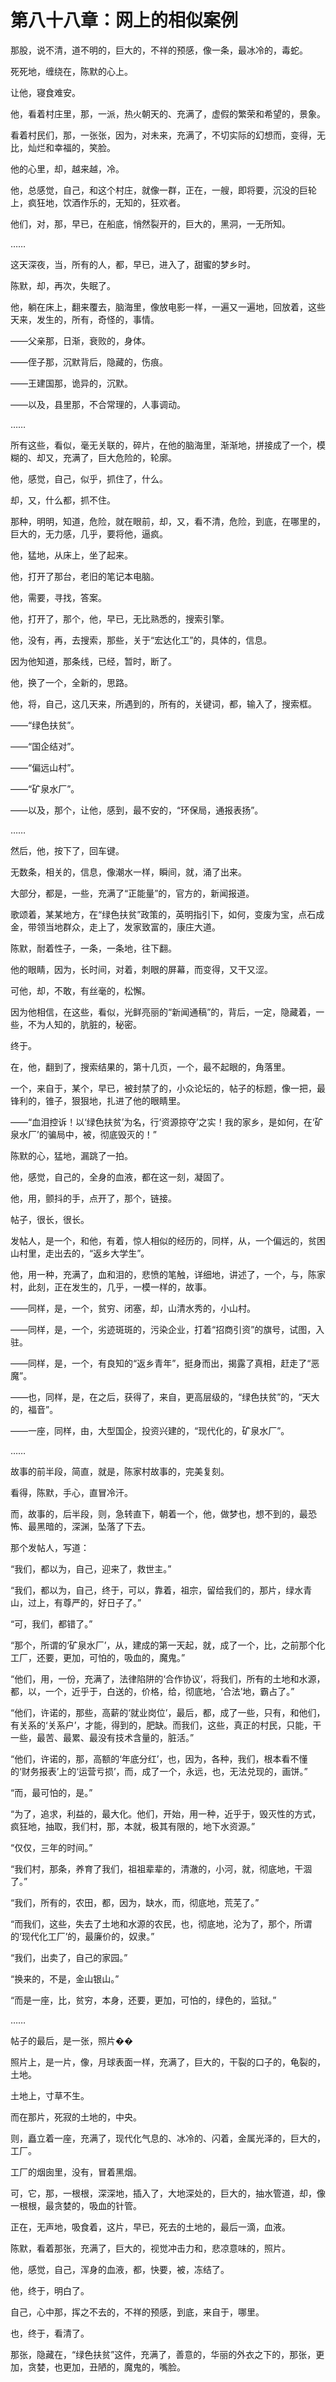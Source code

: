 # 第八十八章：网上的相似案例

那股，说不清，道不明的，巨大的，不祥的预感，像一条，最冰冷的，毒蛇。

死死地，缠绕在，陈默的心上。

让他，寝食难安。

他，看着村庄里，那，一派，热火朝天的、充满了，虚假的繁荣和希望的，景象。

看着村民们，那，一张张，因为，对未来，充满了，不切实际的幻想而，变得，无比，灿烂和幸福的，笑脸。

他的心里，却，越来越，冷。

他，总感觉，自己，和这个村庄，就像一群，正在，一艘，即将要，沉没的巨轮上，疯狂地，饮酒作乐的，无知的，狂欢者。

他们，对，那，早已，在船底，悄然裂开的，巨大的，黑洞，一无所知。

……

这天深夜，当，所有的人，都，早已，进入了，甜蜜的梦乡时。

陈默，却，再次，失眠了。

他，躺在床上，翻来覆去，脑海里，像放电影一样，一遍又一遍地，回放着，这些天来，发生的，所有，奇怪的，事情。

——父亲那，日渐，衰败的，身体。

——侄子那，沉默背后，隐藏的，伤痕。

——王建国那，诡异的，沉默。

——以及，县里那，不合常理的，人事调动。

……

所有这些，看似，毫无关联的，碎片，在他的脑海里，渐渐地，拼接成了一个，模糊的、却又，充满了，巨大危险的，轮廓。

他，感觉，自己，似乎，抓住了，什么。

却，又，什么都，抓不住。

那种，明明，知道，危险，就在眼前，却，又，看不清，危险，到底，在哪里的，巨大的，无力感，几乎，要将他，逼疯。

他，猛地，从床上，坐了起来。

他，打开了那台，老旧的笔记本电脑。

他，需要，寻找，答案。

他，打开了，那个，他，早已，无比熟悉的，搜索引擎。

他，没有，再，去搜索，那些，关于“宏达化工”的，具体的，信息。

因为他知道，那条线，已经，暂时，断了。

他，换了一个，全新的，思路。

他，将，自己，这几天来，所遇到的，所有的，关键词，都，输入了，搜索框。

——“绿色扶贫”。

——“国企结对”。

——“偏远山村”。

——“矿泉水厂”。

——以及，那个，让他，感到，最不安的，“环保局，通报表扬”。

……

然后，他，按下了，回车键。

无数条，相关的，信息，像潮水一样，瞬间，就，涌了出来。

大部分，都是，一些，充满了“正能量”的，官方的，新闻报道。

歌颂着，某某地方，在“绿色扶贫”政策的，英明指引下，如何，变废为宝，点石成金，带领当地群众，走上了，发家致富的，康庄大道。

陈默，耐着性子，一条，一条地，往下翻。

他的眼睛，因为，长时间，对着，刺眼的屏幕，而变得，又干又涩。

可他，却，不敢，有丝毫的，松懈。

因为他相信，在这些，看似，光鲜亮丽的“新闻通稿”的，背后，一定，隐藏着，一些，不为人知的，肮脏的，秘密。

终于。

在，他，翻到了，搜索结果的，第十几页，一个，最不起眼的，角落里。

一个，来自于，某个，早已，被封禁了的，小众论坛的，帖子的标题，像一把，最锋利的，锥子，狠狠地，扎进了他的眼睛里。

——“血泪控诉！以‘绿色扶贫’为名，行‘资源掠夺’之实！我的家乡，是如何，在‘矿泉水厂’的骗局中，被，彻底毁灭的！”

陈默的心，猛地，漏跳了一拍。

他，感觉，自己的，全身的血液，都在这一刻，凝固了。

他，用，颤抖的手，点开了，那个，链接。

帖子，很长，很长。

发帖人，是一个，和他，有着，惊人相似的经历的，同样，从，一个偏远的，贫困山村里，走出去的，“返乡大学生”。

他，用一种，充满了，血和泪的，悲愤的笔触，详细地，讲述了，一个，与，陈家村，此刻，正在发生的，几乎，一模一样的，故事。

——同样，是，一个，贫穷、闭塞，却，山清水秀的，小山村。

——同样，是，一个，劣迹斑斑的，污染企业，打着“招商引资”的旗号，试图，入驻。

——同样，是，一个，有良知的“返乡青年”，挺身而出，揭露了真相，赶走了“恶魔”。

——也，同样，是，在之后，获得了，来自，更高层级的，“绿色扶贫”的，“天大的，福音”。

——一座，同样，由，大型国企，投资兴建的，“现代化的，矿泉水厂”。

……

故事的前半段，简直，就是，陈家村故事的，完美复刻。

看得，陈默，手心，直冒冷汗。

而，故事的，后半段，则，急转直下，朝着一个，他，做梦也，想不到的，最恐怖、最黑暗的，深渊，坠落了下去。

那个发帖人，写道：

“我们，都以为，自己，迎来了，救世主。”

“我们，都以为，自己，终于，可以，靠着，祖宗，留给我们的，那片，绿水青山，过上，有尊严的，好日子了。”

“可，我们，都错了。”

“那个，所谓的‘矿泉水厂’，从，建成的第一天起，就，成了一个，比，之前那个化工厂，还要，更加，可怕的，吸血的，魔鬼。”

“他们，用，一份，充满了，法律陷阱的‘合作协议’，将我们，所有的土地和水源，都，以，一个，近乎于，白送的，价格，给，彻底地，‘合法’地，霸占了。”

“他们，许诺的，那些，高薪的‘就业岗位’，最后，都，成了一些，只有，和他们，有关系的‘关系户’，才能，得到的，肥缺。而我们，这些，真正的村民，只能，干一些，最苦、最累、最没有技术含量的，脏活。”

“他们，许诺的，那，高额的‘年底分红’，也，因为，各种，我们，根本看不懂的‘财务报表’上的‘运营亏损’，而，成了一个，永远，也，无法兑现的，画饼。”

“而，最可怕的，是。”

“为了，追求，利益的，最大化。他们，开始，用一种，近乎于，毁灭性的方式，疯狂地，抽取，我们村，那，本就，极其有限的，地下水资源。”

“仅仅，三年的时间。”

“我们村，那条，养育了我们，祖祖辈辈的，清澈的，小河，就，彻底地，干涸了。”

“我们，所有的，农田，都，因为，缺水，而，彻底地，荒芜了。”

“而我们，这些，失去了土地和水源的农民，也，彻底地，沦为了，那个，所谓的‘现代化工厂’的，最廉价的，奴隶。”

“我们，出卖了，自己的家园。”

“换来的，不是，金山银山。”

“而是一座，比，贫穷，本身，还要，更加，可怕的，绿色的，监狱。”

……

帖子的最后，是一张，照片��

照片上，是一片，像，月球表面一样，充满了，巨大的，干裂的口子的，龟裂的，土地。

土地上，寸草不生。

而在那片，死寂的土地的，中央。

则，矗立着一座，充满了，现代化气息的、冰冷的、闪着，金属光泽的，巨大的，工厂。

工厂的烟囱里，没有，冒着黑烟。

可，它，那，一根根，深深地，插入了，大地深处的，巨大的，抽水管道，却，像一根根，最贪婪的，吸血的针管。

正在，无声地，吸食着，这片，早已，死去的土地的，最后一滴，血液。

陈默，看着那张，充满了，巨大的，视觉冲击力和，悲凉意味的，照片。

他，感觉，自己，浑身的血液，都，快要，被，冻结了。

他，终于，明白了。

自己，心中那，挥之不去的，不祥的预感，到底，来自于，哪里。

也，终于，看清了。

那张，隐藏在，“绿色扶贫”这件，充满了，善意的，华丽的外衣之下的，那张，更加，贪婪，也更加，丑陋的，魔鬼的，嘴脸。